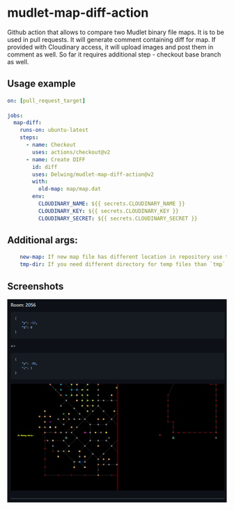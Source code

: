 # mudlet-map-diff-action

Github action that allows to compare two Mudlet binary file maps.
It is to be used in pull requests. It will generate comment containing diff for map. If provided with Cloudinary access, it will upload images and post them in comment as well.
So far it requires additional step - checkout base branch as well.

## Usage example

```yml
on: [pull_request_target]

jobs:
  map-diff:
    runs-on: ubuntu-latest
    steps:
      - name: Checkout
        uses: actions/checkout@v2
      - name: Create DIFF
        id: diff
        uses: Delwing/mudlet-map-diff-action@v2
        with:
          old-map: map/map.dat
        env:
          CLOUDINARY_NAME: ${{ secrets.CLOUDINARY_NAME }}
          CLOUDINARY_KEY: ${{ secrets.CLOUDINARY_KEY }}
          CLOUDINARY_SECRET: ${{ secrets.CLOUDINARY_SECRET }}
```

## Additional args:

```yml
    new-map: If new map file has different location in repository use this argument
    tmp-dir: If you need different directory for temp files than `tmp` use this one
```

## Screenshots

![Diff Example](screenshot1.png)
